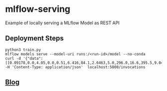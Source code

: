 # mlflow-serving
Example of locally serving a MLflow Model as REST API


## Deployment Steps

```
python3 train.py
mlflow models serve --model-uri runs:/<run-id>/model --no-conda
curl -d '{"data":[[0.09178,0.0,4.05,0.0,0.51,6.416,84.1,2.6463,5.0,296.0,16.6,395.5,9.04]]}' -H 'Content-Type: application/json'  localhost:5000/invocations
```

## [Blog](https://ram-vegiraju.medium.com/mlflow-model-serving-bcd936d59052)
